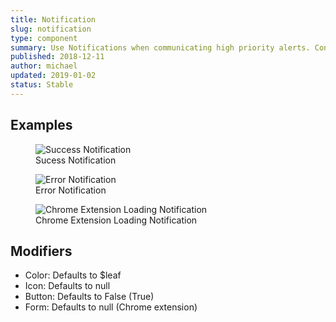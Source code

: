 ```yaml
---
title: Notification
slug: notification
type: component
summary: Use Notifications when communicating high priority alerts. Content might include saving, loading, confirmation, or error messages. It is important to specify which of these the content of the notification falls under in order to choose the correct color and icon. A small Text or Icon button can be added to single line Notifications except in the Chrome Extension Form.
published: 2018-12-11
author: michael
updated: 2019-01-02
status: Stable
---
```


##  Examples

<figure>
    <img src="/static/images/notification-success.png" alt="Success Notification">
    <figcaption>Sucess Notification</figcaption>
</figure>

<figure>
    <img src="/static/images/notification-error.png" alt="Error Notification">
    <figcaption>Error Notification</figcaption>
</figure>

<figure>
    <img src="/static/images/notification-loading-ce.png" alt="Chrome Extension Loading Notification">
    <figcaption>Chrome Extension Loading Notification</figcaption>
</figure>

## Modifiers
* Color: Defaults to $leaf
* Icon: Defaults to null
* Button: Defaults to False (True)
* Form: Defaults to null (Chrome extension)